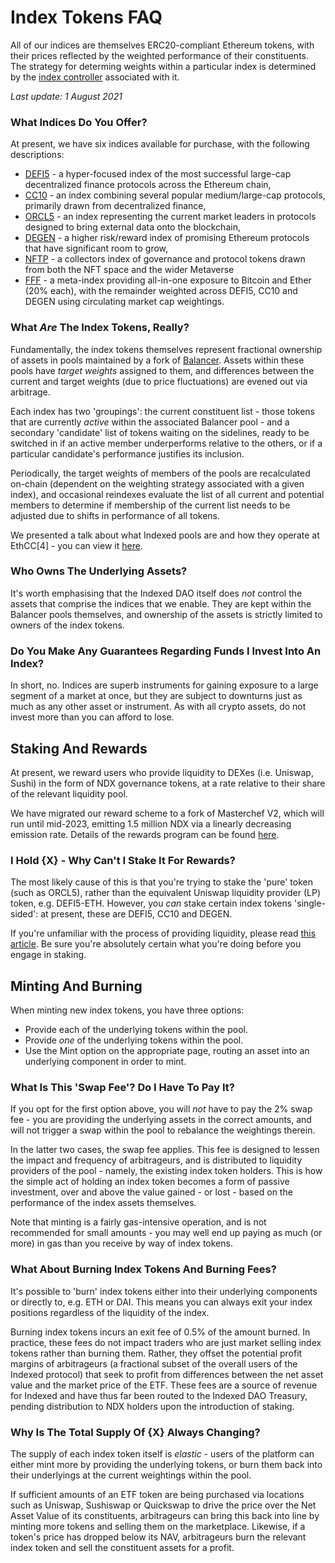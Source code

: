 # Index Tokens FAQ

All of our indices are themselves ERC20-compliant Ethereum tokens, with their prices reflected by the weighted performance of their constituents. The strategy for determing weights within a particular index is determined by the [index controller](../protocol/index-controller.md) associated with it.

*Last update: 1 August 2021*

### What Indices Do You Offer?

At present, we have six indices available for purchase, with the following descriptions:

* [DEFI5](https://www.coingecko.com/en/coins/defi-top-5-index) - a hyper-focused index of the most successful large-cap decentralized finance protocols across the Ethereum chain,
* [CC10](https://www.coingecko.com/en/coins/cryptocurrency-top-10-index) - an index combining several popular medium/large-cap protocols, primarily drawn from decentralized finance,
* [ORCL5](https://www.coingecko.com/en/coins/oracle-top-5-index) - an index representing the current market leaders in protocols designed to bring external data onto the blockchain,
* [DEGEN](https://www.coingecko.com/en/coins/degen-index) - a higher risk/reward index of promising Ethereum protocols that have significant room to grow,
* [NFTP](https://www.coingecko.com/en/coins/nft-platform-index) - a collectors index of governance and protocol tokens drawn from both the NFT space and the wider Metaverse
* [FFF](https://www.coingecko.com/en/coins/future-of-finance-fund) - a meta-index providing all-in-one exposure to Bitcoin and Ether (20% each), with the remainder weighted across DEFI5, CC10 and DEGEN using circulating market cap weightings.

### What _Are_ The Index Tokens, Really?

Fundamentally, the index tokens themselves represent fractional ownership of assets in pools maintained by a fork of [Balancer](https://balancer.finance/whitepaper/). Assets within these pools have _target weights_ assigned to them, and differences between the current and target weights (due to price fluctuations) are evened out via arbitrage.

Each index has two 'groupings': the current constituent list - those tokens that are currently _active_ within the associated Balancer pool - and a secondary 'candidate' list of tokens waiting on the sidelines, ready to be switched in if an active member underperforms relative to the others, or if a particular candidate's performance justifies its inclusion.

Periodically, the target weights of members of the pools are recalculated on-chain (dependent on the weighting strategy associated with a given index), and occasional reindexes evaluate the list of all current and potential members to determine if membership of the current list needs to be adjusted due to shifts in performance of all tokens.

We presented a talk about what Indexed pools are and how they operate at EthCC[4] - you can view it [here](https://www.youtube.com/watch?v=TqFveXwjOBM).

### Who Owns The Underlying Assets?

It's worth emphasising that the Indexed DAO itself does *not* control the assets that comprise the indices that we enable. They are kept within the Balancer pools themselves, and ownership of the assets is strictly limited to owners of the index tokens.

### Do You Make Any Guarantees Regarding Funds I Invest Into An Index?

In short, no. Indices are superb instruments for gaining exposure to a large segment of a market at once, but they are subject to downturns just as much as any other asset or instrument. As with all crypto assets, do not invest more than you can afford to lose.

## Staking And Rewards

At present, we reward users who provide liquidity to DEXes (i.e. Uniswap, Sushi) in the form of NDX governance tokens, at a rate relative to their share of the relevant liquidity pool.

We have migrated our reward scheme to a fork of Masterchef V2, which will run until mid-2023, emitting 1.5 million NDX via a linearly decreasing emission rate. Details of the rewards program can be found [here](https://ndxfi.medium.com/introducing-the-extended-ndx-liquidity-mining-program-ae30a0470001).

### I Hold {X} - Why Can't I Stake It For Rewards?

The most likely cause of this is that you're trying to stake the 'pure' token (such as ORCL5), rather than the equivalent Uniswap liquidity provider (LP) token, e.g. DEFI5-ETH. However, you _can_ stake certain index tokens 'single-sided': at present, these are DEFI5, CC10 and DEGEN.

If you're unfamiliar with the process of providing liquidity, please read [this article](https://defiprime.com/uniswap-liquidity-pools). Be sure you're absolutely certain what you're doing before you engage in staking.

## Minting And Burning

When minting new index tokens, you have three options:

* Provide each of the underlying tokens within the pool.
* Provide _one_ of the underlying tokens within the pool.
* Use the Mint option on the appropriate page, routing an asset into an underlying component in order to mint.

### What Is This 'Swap Fee'? Do I Have To Pay It?

If you opt for the first option above, you will _not_ have to pay the 2% swap fee - you are providing the underlying assets in the correct amounts, and will not trigger a swap within the pool to rebalance the weightings therein.

In the latter two cases, the swap fee applies. This fee is designed to lessen the impact and frequency of arbitrageurs, and is distributed to liquidity providers of the pool - namely, the existing index token holders. This is how the simple act of holding an index token becomes a form of passive investment, over and above the value gained - or lost - based on the performance of the index assets themselves.

Note that minting is a fairly gas-intensive operation, and is not recommended for small amounts - you may well end up paying as much (or more) in gas than you receive by way of index tokens.

### What About Burning Index Tokens And Burning Fees?

It's possible to 'burn' index tokens either into their underlying components or directly to, e.g. ETH or DAI. This means you can always exit your index positions regardless of the liquidity of the index.

Burning index tokens incurs an exit fee of 0.5% of the amount burned. In practice, these fees do not impact traders who are just market selling index tokens rather than burning them. Rather, they offset the potential profit margins of arbitrageurs (a fractional subset of the overall users of the Indexed protocol) that seek to profit from differences between the net asset value and the market price of the ETF. These fees are a source of revenue for Indexed and have thus far been routed to the Indexed DAO Treasury, pending distribution to NDX holders upon the introduction of staking.

### Why Is The Total Supply Of {X} Always Changing?

The supply of each index token itself is _elastic_ - users of the platform can either mint more by providing the underlying tokens, or burn them back into their underlyings at the current weightings within the pool.

If sufficient amounts of an ETF token are being purchased via locations such as Uniswap, Sushiswap or Quickswap to drive the price over the Net Asset Value of its constituents, arbitrageurs can bring this back into line by minting more tokens and selling them on the marketplace. Likewise, if a token's price has dropped below its NAV, arbitrageurs burn the relevant index token and sell the constituent assets for a profit.
